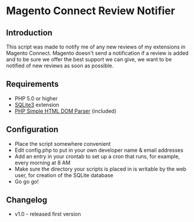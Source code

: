 Magento Connect Review Notifier
=================

## Introduction ##
This script was made to notify me of any new reviews of my extensions in Magento Connect. Magento doesn't send a notification if a review is added and to be sure we offer the best support we can give, we want to be notified of new reviews as soon as possible.

## Requirements ##
* PHP 5.0 or higher
* [SQLite3](http://php.net/manual/en/book.sqlite3.php) extension
* [PHP Simple HTML DOM Parser](http://simplehtmldom.sourceforge.net/) (included)

## Configuration ##
* Place the script somewhere convenient
* Edit config.php to put in your own developer name & email addresses
* Add an entry in your crontab to set up a cron that runs, for example, every morning at 8 AM
* Make sure the directory your scripts is placed in is writable by the web user, for creation of the SQLite database
* Go go go!

## Changelog ##
* v1.0 - released first version